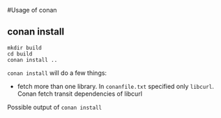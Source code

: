 #Usage of conan

## conan install
```
mkdir build  
cd build  
conan install ..
```
`conan install` will do a few things:
- fetch more than one library. In `conanfile.txt` specified only `libcurl`. Conan fetch transit dependencies of libcurl 

Possible output of `conan install`
```

```